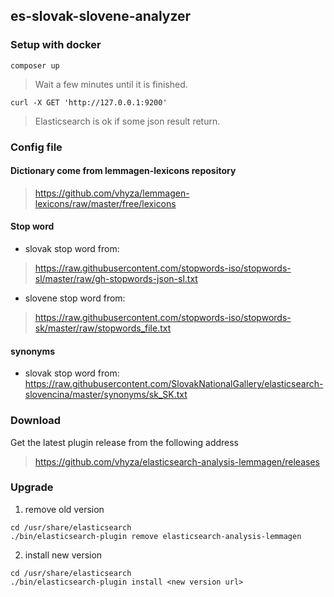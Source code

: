 ## es-slovak-slovene-analyzer

### Setup with docker
```
composer up
```

> Wait a few minutes until it is finished.

```
curl -X GET 'http://127.0.0.1:9200'
```

> Elasticsearch is ok if some json result return.

### Config file

#### Dictionary come from lemmagen-lexicons repository
> https://github.com/vhyza/lemmagen-lexicons/raw/master/free/lexicons


#### Stop word

- slovak stop word from:
> https://raw.githubusercontent.com/stopwords-iso/stopwords-sl/master/raw/gh-stopwords-json-sl.txt

- slovene stop word from:
> https://raw.githubusercontent.com/stopwords-iso/stopwords-sk/master/raw/stopwords_file.txt

#### synonyms

- slovak stop word from:
https://raw.githubusercontent.com/SlovakNationalGallery/elasticsearch-slovencina/master/synonyms/sk_SK.txt

### Download

Get the latest plugin release from the following address
> https://github.com/vhyza/elasticsearch-analysis-lemmagen/releases

### Upgrade

1. remove old version
```
cd /usr/share/elasticsearch
./bin/elasticsearch-plugin remove elasticsearch-analysis-lemmagen
```

2. install new version
```
cd /usr/share/elasticsearch
./bin/elasticsearch-plugin install <new version url>
```